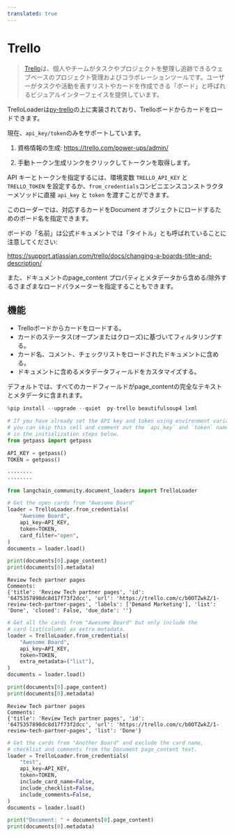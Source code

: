 ```yaml
---
translated: true
---
```


# Trello

>[Trello](https://www.atlassian.com/software/trello)は、個人やチームがタスクやプロジェクトを整理し追跡できるウェブベースのプロジェクト管理およびコラボレーションツールです。ユーザーがタスクや活動を表すリストやカードを作成できる「ボード」と呼ばれるビジュアルインターフェイスを提供しています。

TrelloLoaderは[py-trello](https://pypi.org/project/py-trello/)の上に実装されており、Trelloボードからカードをロードできます。

現在、`api_key/token`のみをサポートしています。

1. 資格情報の生成: https://trello.com/power-ups/admin/

2. 手動トークン生成リンクをクリックしてトークンを取得します。

API キーとトークンを指定するには、環境変数 ``TRELLO_API_KEY`` と ``TRELLO_TOKEN`` を設定するか、`from_credentials`コンビニエンスコンストラクターメソッドに直接 ``api_key`` と ``token`` を渡すことができます。

このローダーでは、対応するカードをDocument オブジェクトにロードするためのボード名を指定できます。

ボードの「名前」は公式ドキュメントでは「タイトル」とも呼ばれていることに注意してください:

https://support.atlassian.com/trello/docs/changing-a-boards-title-and-description/

また、ドキュメントのpage_content プロパティとメタデータから含める/除外するさまざまなロードパラメーターを指定することもできます。

## 機能

- Trelloボードからカードをロードする。
- カードのステータス(オープンまたはクローズ)に基づいてフィルタリングする。
- カード名、コメント、チェックリストをロードされたドキュメントに含める。
- ドキュメントに含めるメタデータフィールドをカスタマイズする。

デフォルトでは、すべてのカードフィールドがpage_contentの完全なテキストとメタデータに含まれます。

```python
%pip install --upgrade --quiet  py-trello beautifulsoup4 lxml
```

```python
# If you have already set the API key and token using environment variables,
# you can skip this cell and comment out the `api_key` and `token` named arguments
# in the initialization steps below.
from getpass import getpass

API_KEY = getpass()
TOKEN = getpass()
```

```output
········
········
```

```python
from langchain_community.document_loaders import TrelloLoader

# Get the open cards from "Awesome Board"
loader = TrelloLoader.from_credentials(
    "Awesome Board",
    api_key=API_KEY,
    token=TOKEN,
    card_filter="open",
)
documents = loader.load()

print(documents[0].page_content)
print(documents[0].metadata)
```

```output
Review Tech partner pages
Comments:
{'title': 'Review Tech partner pages', 'id': '6475357890dc8d17f73f2dcc', 'url': 'https://trello.com/c/b0OTZwkZ/1-review-tech-partner-pages', 'labels': ['Demand Marketing'], 'list': 'Done', 'closed': False, 'due_date': ''}
```

```python
# Get all the cards from "Awesome Board" but only include the
# card list(column) as extra metadata.
loader = TrelloLoader.from_credentials(
    "Awesome Board",
    api_key=API_KEY,
    token=TOKEN,
    extra_metadata=("list"),
)
documents = loader.load()

print(documents[0].page_content)
print(documents[0].metadata)
```

```output
Review Tech partner pages
Comments:
{'title': 'Review Tech partner pages', 'id': '6475357890dc8d17f73f2dcc', 'url': 'https://trello.com/c/b0OTZwkZ/1-review-tech-partner-pages', 'list': 'Done'}
```

```python
# Get the cards from "Another Board" and exclude the card name,
# checklist and comments from the Document page_content text.
loader = TrelloLoader.from_credentials(
    "test",
    api_key=API_KEY,
    token=TOKEN,
    include_card_name=False,
    include_checklist=False,
    include_comments=False,
)
documents = loader.load()

print("Document: " + documents[0].page_content)
print(documents[0].metadata)
```
